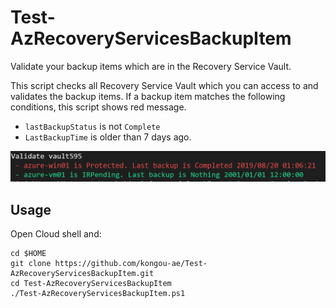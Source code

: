 # Test-AzRecoveryServicesBackupItem

Validate your backup items which are in the Recovery Service Vault.

This script checks all Recovery Service Vault which you can access to and validates the backup items. If a backup item matches the following conditions, this script shows red message.

- `lastBackupStatus` is not `Complete`
- `LastBackupTime` is older than 7 days ago.

![](media/image001.png)

## Usage 

Open Cloud shell and:

```
cd $HOME
git clone https://github.com/kongou-ae/Test-AzRecoveryServicesBackupItem.git
cd Test-AzRecoveryServicesBackupItem
./Test-AzRecoveryServicesBackupItem.ps1
```